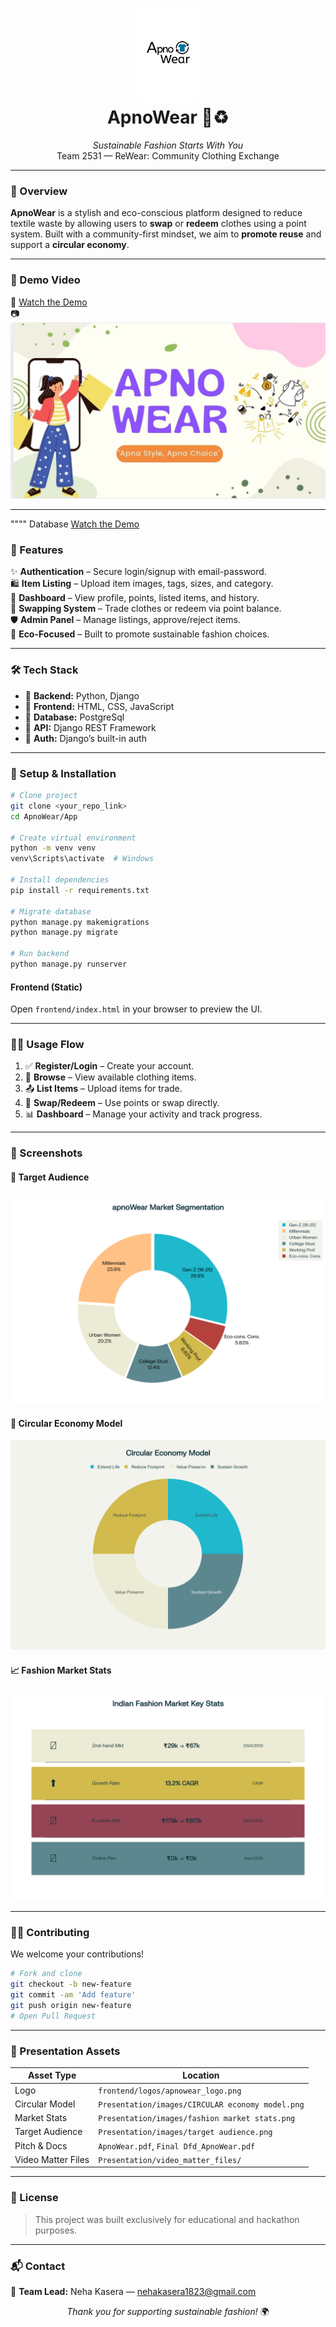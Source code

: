 
<h1 align="center">
  <img src="frontend/logos/apnowear_logo.png" width="100px" /><br>
  <b>ApnoWear 👗♻️</b>
</h1>
<p align="center">
  <i>Sustainable Fashion Starts With You</i><br>
  Team 2531 — ReWear: Community Clothing Exchange
</p>

---

### 🌟 Overview

**ApnoWear** is a stylish and eco-conscious platform designed to reduce textile waste by allowing users to **swap** or **redeem** clothes using a point system. Built with a community-first mindset, we aim to **promote reuse** and support a **circular economy**.

---

### 🚀 Demo Video

🎥 [Watch the Demo](https://youtu.be/usAoFGzeSZo)  
📷 ![Demo Thumbnail](Presentation/images/WhatsApp%20Image%202025-07-12%20at%2018.25.40_19d8d23b.jpg)

---
"""" Database 
[Watch the Demo](https://youtu.be/o2FQM2VzWkw) 
### 💎 Features

✨ **Authentication** – Secure login/signup with email-password.  
🛍 **Item Listing** – Upload item images, tags, sizes, and category.  
🧾 **Dashboard** – View profile, points, listed items, and history.  
🔄 **Swapping System** – Trade clothes or redeem via point balance.  
🛡 **Admin Panel** – Manage listings, approve/reject items.  
🌱 **Eco-Focused** – Built to promote sustainable fashion choices.

---

### 🛠 Tech Stack

- 🧠 **Backend:** Python, Django
- 🎨 **Frontend:** HTML, CSS, JavaScript
- 💾 **Database:** PostgreSql
- 🔌 **API:** Django REST Framework
- 🔐 **Auth:** Django’s built-in auth

---

### 🧰 Setup & Installation

```bash
# Clone project
git clone <your_repo_link>
cd ApnoWear/App

# Create virtual environment
python -m venv venv
venv\Scripts\activate  # Windows

# Install dependencies
pip install -r requirements.txt

# Migrate database
python manage.py makemigrations
python manage.py migrate

# Run backend
python manage.py runserver
```

#### Frontend (Static)
Open `frontend/index.html` in your browser to preview the UI.

---

### 🧑‍💼 Usage Flow

1. ✅ **Register/Login** – Create your account.
2. 👀 **Browse** – View available clothing items.
3. 📤 **List Items** – Upload items for trade.
4. 🔄 **Swap/Redeem** – Use points or swap directly.
5. 📊 **Dashboard** – Manage your activity and track progress.

---

### 📸 Screenshots

#### 🎯 Target Audience
![Target Audience](Presentation/images/target%20audience.png)

#### 🔁 Circular Economy Model
![Circular Economy](Presentation/images/CIRCULAR%20economy%20model.png)

#### 📈 Fashion Market Stats
![Market Stats](Presentation/images/fashion%20market%20stats.png)

---

### 🧑‍💻 Contributing

We welcome your contributions!

```bash
# Fork and clone
git checkout -b new-feature
git commit -am 'Add feature'
git push origin new-feature
# Open Pull Request
```

---

### 📁 Presentation Assets

| Asset Type         | Location                                         |
|--------------------|--------------------------------------------------|
| Logo               | `frontend/logos/apnowear_logo.png`              |
| Circular Model     | `Presentation/images/CIRCULAR economy model.png` |
| Market Stats       | `Presentation/images/fashion market stats.png`  |
| Target Audience    | `Presentation/images/target audience.png`       |
| Pitch & Docs       | `ApnoWear.pdf`, `Final Dfd_ApnoWear.pdf`        |
| Video Matter Files | `Presentation/video_matter_files/`              |

---

### 📜 License

> This project was built exclusively for educational and hackathon purposes.

---

### 📬 Contact

📧 **Team Lead:** Neha Kasera — [nehakasera1823@gmail.com](mailto:nehakasera1823@gmail.com)

<p align="center"><i>Thank you for supporting sustainable fashion!</i> 🌍</p>
